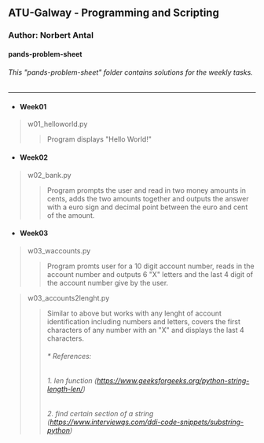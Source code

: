 ## ATU-Galway - Programming and Scripting
### Author: Norbert Antal
#### **pands-problem-sheet**
###### This "pands-problem-sheet" folder contains solutions for the weekly tasks.

---

- #### Week01
> w01_helloworld.py  
>> Program displays "Hello World!"
- #### Week02
> w02_bank.py
>> Program prompts the user and read in two money amounts in cents, adds the two amounts together and outputs the answer with a euro sign and decimal point between the euro and cent of the amount.
- #### Week03
> w03_waccounts.py
>> Program promts user for a 10 digit account number, reads in the account number and outputs 6 "X" letters and the last 4 digit of the account number give by the user. 

> w03_accounts2lenght.py
>> Similar to above but works with any lenght of account identification including numbers and letters, covers the first characters of any number with an "X" and displays the last 4 characters.
>>    ###### * References: 
>>###### 1. len function (https://www.geeksforgeeks.org/python-string-length-len/)  
>>###### 2. find certain section of a string (https://www.interviewqs.com/ddi-code-snippets/substring-python)


